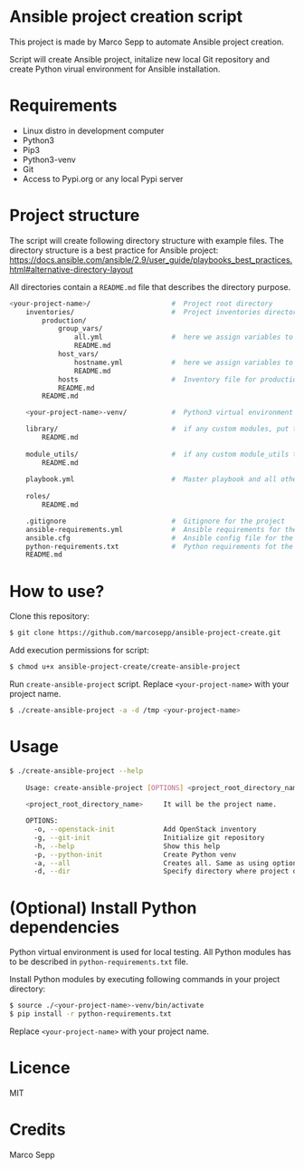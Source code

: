 # Ansible project creation script

This project is made by Marco Sepp to automate Ansible project creation.

Script will create Ansible project, initalize new local Git repository and create Python virual environment for Ansible installation.

# Requirements

* Linux distro in development computer
* Python3
* Pip3
* Python3-venv
* Git
* Access to Pypi.org or any local Pypi server

# Project structure

The script will create following directory structure with example files. The directory structure is a best practice for Ansible project: https://docs.ansible.com/ansible/2.9/user_guide/playbooks_best_practices.html#alternative-directory-layout

All directories contain a `README.md` file that describes the directory purpose.

```sh
<your-project-name>/                    #  Project root directory
    inventories/                        #  Project inventories directory
        production/                     
            group_vars/
                all.yml                 #  here we assign variables to particular groups
                README.md
            host_vars/
                hostname.yml            #  here we assign variables to particular systems
                README.md
            hosts                       #  Inventory file for production servers
            README.md
        README.md

    <your-project-name>-venv/           #  Python3 virtual environment

    library/                            #  if any custom modules, put them here (optional)
        README.md
    
    module_utils/                       #  if any custom module_utils to support modules, put them here (optional)
        README.md
    
    playbook.yml                        #  Master playbook and all other playbooks are in project root directory
    
    roles/
        README.md

    .gitignore                          #  Gitignore for the project
    ansible-requirements.yml            #  Ansible requirements for the project
    ansible.cfg                         #  Ansible config file for the project
    python-requirements.txt             #  Python requirements fot the project
    README.md
```

# How to use?

Clone this repository:

```sh
$ git clone https://github.com/marcosepp/ansible-project-create.git
```

Add execution permissions for script:

```sh
$ chmod u+x ansible-project-create/create-ansible-project
```

Run `create-ansible-project` script. Replace `<your-project-name>` with your project name.

```sh
$ ./create-ansible-project -a -d /tmp <your-project-name>
```

# Usage

```sh
$ ./create-ansible-project --help
    
    Usage: create-ansible-project [OPTIONS] <project_root_directory_name>
    
    <project_root_directory_name>     It will be the project name.

    OPTIONS:
      -o, --openstack-init            Add OpenStack inventory
      -g, --git-init                  Initialize git repository
      -h, --help                      Show this help
      -p, --python-init               Create Python venv
      -a, --all                       Creates all. Same as using options ' -o -g -p '
      -d, --dir                       Specify directory where project directory will be created
```

# (Optional) Install Python dependencies

Python virtual environment is used for local testing. All Python modules has to be described in `python-requirements.txt` file. 

Install Python modules by executing following commands in your project directory:

```sh
$ source ./<your-project-name>-venv/bin/activate
$ pip install -r python-requirements.txt
```

Replace `<your-project-name>` with your project name.

# Licence

MIT

# Credits

Marco Sepp
